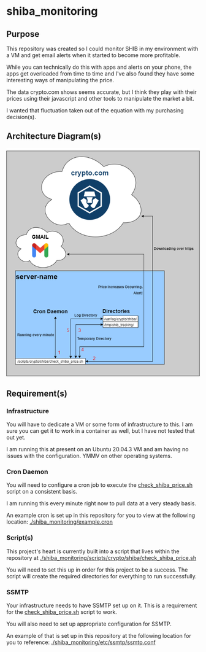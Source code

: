 # shiba_monitoring

## Purpose
This repository was created so I could monitor SHIB in my environment with a VM and get email alerts when it started to become more profitable.

While you can technically do this with apps and alerts on your phone, the apps get overloaded from time to time and I've also found they have some interesting ways of manipulating the price. 

The data crypto.com shows seems accurate, but I think they play with their prices using their javascript and other tools to manipulate the market a bit.

I wanted that fluctuation taken out of the equation with my purchasing decision(s). 

## Architecture Diagram(s)
![alt text](https://github.com/tschrock5252/shiba_monitoring/blob/master/shib_monitoring.png?raw=true)

## Requirement(s)

### Infrastructure
You will have to dedicate a VM or some form of infrastructure to this. I am sure you can get it to work in a container as well, but I have not tested that out yet.

I am running this at present on an Ubuntu 20.04.3 VM and am having no issues with the configuration. YMMV on other operating systems.

### Cron Daemon
You will need to configure a cron job to execute the [check_shiba_price.sh](https://github.com/tschrock5252/shiba_monitoring/blob/master/scripts/crypto/shiba/check_shiba_price.sh) script on a consistent basis.

I am running this every minute right now to pull data at a very steady basis.

An example cron is set up in this repository for you to view at the following location: [./shiba_monitoring/example.cron](https://github.com/tschrock5252/shiba_monitoring/blob/master/example.cron)

### Script(s)
This project's heart is currently built into a script that lives within the repository at [./shiba_monitoring/scripts/crypto/shiba/check_shiba_price.sh](https://github.com/tschrock5252/shiba_monitoring/blob/master/scripts/crypto/shiba/check_shiba_price.sh)

You will need to set this up in order for this project to be a success. The script will create the required directories for everything to run successfully.

### SSMTP
Your infrastructure needs to have SSMTP set up on it. This is a requirement for the [check_shiba_price.sh](https://github.com/tschrock5252/shiba_monitoring/blob/master/scripts/crypto/shiba/check_shiba_price.sh) script to work.

You will also need to set up appropriate configuration for SSMTP. 

An example of that is set up in this repository at the following location for you to reference: [./shiba_monitoring/etc/ssmtp/ssmtp.conf](https://github.com/tschrock5252/shiba_monitoring/blob/master/etc/ssmtp/ssmtp.conf)